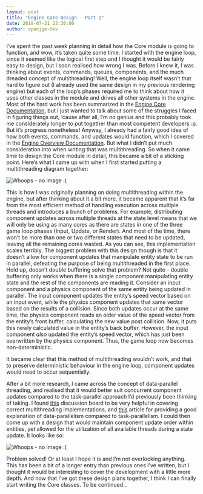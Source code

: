 ```yaml
---
layout: post
title: "Engine Core Design - Part 1"
date: 2019-07-21 22:30:00
author: openjge-dev
---
```

I’ve spent the past week planning in detail how the Core module is going to function, and wow, it’s taken quite some time. I started with the engine loop, since it seemed like the logical first step and I thought it would be fairly easy to design, but I soon realised how wrong I was. Before I knew it, I was thinking about events, commands, queues, components, and the much dreaded concept of multithreading! Well, the engine loop itself wasn’t that hard to figure out (I already used the same design in my previous rendering engine) but each of the loop’s phases required me to think about how it uses other classes in the module and drives all other systems in the engine. Most of the hard work has been summarized in the [Engine Core Documentation](https://openjge.github.io/OpenJGE2D-Website/docs/engine-core/), but I just wanted to talk about some of the struggles I faced in figuring things out, ‘cause after all, I’m no genius and this probably took me considerately longer to put together than most competent developers :p. But it’s progress nonetheless! Anyway, I already had a fairly good idea of how both events, commands, and updates would function, which I covered in the [Engine Overview Documentation](https://openjge.github.io/OpenJGE2D-Website/docs/engine-overview/). But what I didn’t put much consideration into when writing that was multithreading. So when it came time to design the Core module in detail, this became a bit of a sticking point. Here’s what I came up with when I first started putting a multithreading diagram together:

![Whoops - no image :(](https://openjge.github.io/OpenJGE2D-Website/img/posts/Threading-Original.jpg "Original Threading Solution")

This is how I was originally planning on doing multithreading within the engine, but after thinking about it a bit more, it became apparent that it’s far from the most efficient method of handling execution across multiple threads and introduces a bunch of problems. For example, distributing component updates across multiple threads at the state level means that we will only be using as many cores as there are states in one of the three game loop phases (Input, Update, or Render). And most of the time, there won’t be more than one or two different states that need to be updated, leaving all the remaining cores wasted. As you can see, this implementation scales terribly. The biggest problem with this design though is that it doesn’t allow for component updates that manipulate entity state to be run in parallel, defeating the purpose of being multithreaded in the first place. Hold up, doesn’t double buffering solve that problem? Not quite - double buffering only works when there is a single component manipulating entity state and the rest of the components are reading it. Consider an input component and a physics component of the same entity being updated in parallel. The input component updates the entity’s speed vector based on an input event, while the physics component updates that same vector based on the results of a collision. Since both updates occur at the same time, the physics component reads an older value of the speed vector from the entity’s front buffer, calculating the new value post collision. Now, it puts this newly calculated value in the entity’s back buffer. However, the input component *also* updated the entity’s speed vector, which has just been overwritten by the physics component. Thus, the game loop now becomes non-deterministic.

It became clear that this method of multithreading wouldn’t work, and that to preserve deterministic behaviour in the engine loop, component updates would need to occur sequentially.

After a bit more research, I came across the concept of data-parallel threading, and realised that it would better suit concurrent component updates compared to the task-parallel approach I’d previously been thinking of taking. I found [this](https://www.gamedev.net/forums/topic/656026-multithreading-vs-variable-time-per-frame/) discussion board to be very helpful in covering correct multithreading implementations, and [this](https://www.allprogrammingtutorials.com/tutorials/task-parallelism-vs-data-parallelism.php) article for providing a good explanation of data-parallelism compared to task-parallelism. I could then come up with a design that would maintain component update order within entities, yet allowed for the utilization of all available threads during a state update. It looks like so:

![Whoops - no image :(](https://openjge.github.io/OpenJGE2D-Website/img/posts/Threading-Entity.jpg "Entity Threading Solution")

Problem solved! Or at least I hope it is and I’m not overlooking anything. This has been a bit of a longer entry than previous ones I’ve written, but I thought it would be interesting to cover the development with a little more depth. And now that I’ve got these design plans together, I think I can finally start writing the Core classes. To be continued…
